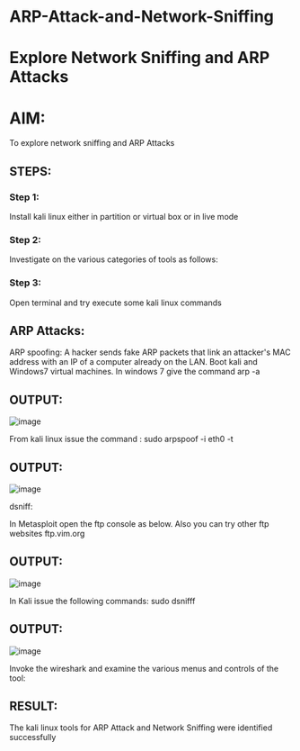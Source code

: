 # ARP-Attack-and-Network-Sniffing
# Explore Network Sniffing and ARP Attacks

# AIM:

To explore network sniffing and ARP Attacks

## STEPS:

### Step 1:

Install kali linux either in partition or virtual box or in live mode

### Step 2:

Investigate on the various categories of tools as follows:


### Step 3:
Open terminal and try execute some kali linux commands

## ARP Attacks:  
ARP spoofing: A hacker sends fake ARP packets that link an attacker's MAC address with an IP of a computer already on the LAN. 
Boot kali and Windows7 virtual machines.
In windows 7 give the command arp -a
## OUTPUT:

![image](https://github.com/user-attachments/assets/9bc2bb6b-8c9e-430c-ad38-e8778d15b297)

From kali linux issue the command :
sudo arpspoof -i eth0 -t <target system> <gateway>

## OUTPUT:

![image](https://github.com/user-attachments/assets/d5ce9ad0-ecd8-4f4d-a88b-d7e6de4ea031)

dsniff:

In Metasploit open the ftp console as below. Also you can try other ftp websites ftp.vim.org
## OUTPUT:

![image](https://github.com/user-attachments/assets/d3b89700-c70d-4031-b492-aa0c68f153eb)

In Kali issue the following commands:
sudo dsnifff
## OUTPUT:

![image](https://github.com/user-attachments/assets/ba077ded-8066-48d1-b834-8eba7b1bd51c)

Invoke the wireshark and examine the various menus  and controls of the tool:


## RESULT:
The kali linux tools for ARP Attack and Network Sniffing were identified successfully
